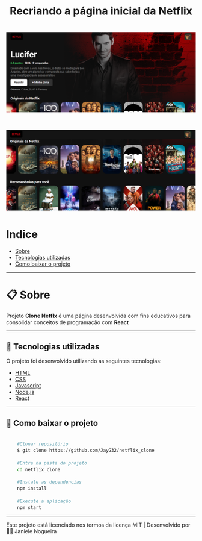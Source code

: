 <h1 align="center"> Recriando a página inicial da Netflix <h1>

<h1> <img src="img/img_1.png" alt=""> 
<h1> <img src="img/img_2.png" alt="">

# Indice
- [Sobre](#-sobre)
- [Tecnologias utilizadas](#-tecnologias-utilizadas)
- [Como baixar o projeto](#-como-baixar-o-projeto)

---

# 📋 Sobre
Projeto **Clone Netflx** é uma página desenvolvida com fins educativos para consolidar conceitos de programação com **React**


---

## 🚀 Tecnologias utilizadas 

O projeto foi desenvolvido utilizando as seguintes tecnologias:

- [HTML](https://www.w3schools.com/html/)
- [CSS](https://www.w3schools.com/css/default.asp)
- [Javascript](https://www.w3schools.com/js/default.asp)
- [Node.js](https://nodejs.org/en/)
- [React](https://pt-br.reactjs.org/)


---

## 📁 Como baixar o projeto
```bash

    #Clonar repositório
    $ git clone https://github.com/JayG32/netflix_clone

    #Entre na pasta do projeto
    cd netflix_clone

    #Instale as dependencias
    npm install

    #Execute a aplicação
    npm start

```

---
Este projeto está licenciado nos termos da licença MIT  |  Desenvolvido por 👩‍💻 Janiele Nogueira
